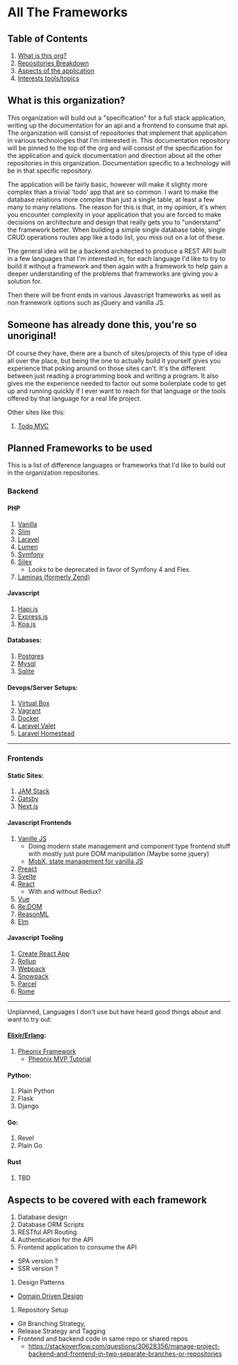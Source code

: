 # All The Frameworks

## Table of Contents
1. [What is this org?](#about)
2. [Repositories Breakdown](#repos)
2. [Aspects of the application](#aspects)
3. [Interests tools/topics](#intrests)


<a name="about"></a>
## What is this organization?

This organization will build out a "specification" for a full stack application, writing up the documentation for an api and a frontend to consume that api. The organization will consist of repositories that implement that application in various technologies that I'm interested in. This documentation repository will be pinned to the top of the org and will consist of the specification for the application and quick documentation and direction about all the other repositories in this organization. Documentation specific to a technology will be in that specific repository.

The application will be fairly basic, however will make it slighty more complex than a trivial 'todo' app that are so common. I want to make the database relations more complex than just a single table, at least a few many to many relations. The reason for this is that, in my opinion, it's when you encounter complexity in your application that you are forced to make decisions on architecture and design that really gets you to "understand" the framework better. When building a simple single database table, single CRUD operations routes app like a todo list, you miss out on a lot of these.

The general idea will be a backend architected to produce a REST API built in a few languages that I'm interested in, for each language I'd like to try to build it without a framework and then again with a framework to help gain a deeper understanding of the problems that frameworks are giving you a solution for.

Then there will be front ends in various Javascript frameworks as well as non framework options such as jQuery and vanilla JS.


## Someone has already done this, you're so unoriginal!
Of course they have, there are a bunch of sites/projects of this type of idea all over the place, but being the one to actually build it yourself gives you experience that poking around on those sites can't. It's the different between just reading a programming book and writing a program. It also gives me the experience needed to factor out some boilerplate code to get up and running quickly if I ever want to reach for that language or the tools offered by that language for a real life project.

Other sites like this:
  1. [Todo MVC](http://todomvc.com/)


<a name="repos"></a>
## Planned Frameworks to be used

This is a list of difference languages or frameworks that I'd like to build out in the organization repositories.

### Backend

#### PHP
1. [Vanilla](https://www.php.net/)
1. [Slim](http://www.slimframework.com/)
1. [Laravel](https://laravel.com/)
1. [Lumen](https://lumen.laravel.com/)
1. [Symfony](https://symfony.com/)
1. [Silex](https://silex.symfony.com/)
    - Looks to be deprecated in favor of Symfony 4 and Flex.
1. [Laminas (formerly Zend)](https://getlaminas.org/)

#### Javascript
1. [Hapi.js](https://hapi.dev/)
1. [Express.js](https://expressjs.com/)
2. [Koa.js](https://koajs.com/)

#### Databases:
1. [Postgres](https://www.postgresql.org/)
1. [Mysql](https://www.mysql.com/)
1. [Sqlite](https://www.sqlite.org/index.html)


#### Devops/Server Setups:
1. [Virtual Box](https://www.virtualbox.org/)
1. [Vagrant](https://www.vagrantup.com/)
1. [Docker](https://www.docker.com/)
1. [Laravel Valet](https://laravel.com/docs/6.x/valet)
1. [Laravel Homestead](https://laravel.com/docs/6.x/homestead)

___

### Frontends

#### Static Sites:
1. [JAM Stack](https://jamstack.org/)
1. [Gatsby](https://www.gatsbyjs.org/)
1. [Next.js](https://github.com/zeit/next.js)

#### Javascript Frontends
1. [Vanille JS](http://vanilla-js.com/)
    - Doing modern state management and component type frontend stuff with mostly just pure DOM manipulation (Maybe some jquery)
    - [MobX, state management for vanilla JS](https://github.com/mobxjs/mobx)
1. [Preact](https://preactjs.com/)
1. [Svelte](https://svelte.dev/)
1. [React](https://reactjs.org/)
    - With and without Redux?
1. [Vue](https://vuejs.org/)
1. [Re:DOM](https://redom.js.org/)
1. [ReasonML](https://reasonml.github.io/)
1. [Elm](https://elm-lang.org/) 

#### Javascript Tooling
1. [Create React App](https://create-react-app.dev/docs/getting-started/)
1. [Rollup](https://rollupjs.org/guide/en/)
1. [Webpack](https://webpack.js.org/)
1. [Snowpack](https://www.snowpack.dev/)
1. [Parcel](https://parceljs.org/)
1. [Rome](https://github.com/facebookexperimental/rome)



___

Unplanned, Languages I don't use but have heard good things about and want to try out:

#### [Elixir/Erlang](https://elixir-lang.org/):
1. [Pheonix Framework](https://www.phoenixframework.org/)
    - [Pheonix MVP Tutorial](https://news.ycombinator.com/item?id=19971456)

#### Python:
1. Plain Python
1. Flask
1. Django

#### Go:
1. Revel
1. Plain Go

#### Rust
1. TBD





<a name="aspects"></a>
## Aspects to be covered with each framework
1. Database design
1. Database ORM Scripts
1. RESTful API Routing
1. Authentication for the API
1. Frontend application to consume the API
  - SPA version ?
  - SSR version ?
1. Design Patterns
  - [Domain Driven Design](https://airbrake.io/blog/software-design/domain-driven-design)
1. Repository Setup
  - Git Branching Strategy,
  - Release Strategy and Tagging
  - Frontend and backend code in same repo or shared repos
    - https://stackoverflow.com/questions/30628356/manage-project-backend-and-frontend-in-two-separate-branches-or-repositories


<a name="intrests"></a>
